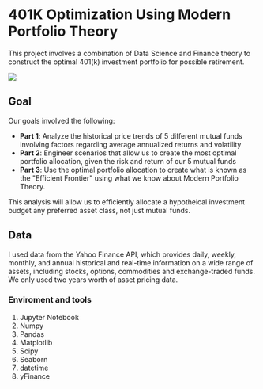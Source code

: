 # 401K Optimization Using Modern Portfolio Theory

This project involves a combination of Data Science and Finance theory to construct the optimal 401(k) investment portfolio for possible retirement.

![](https://kidquant.com/post/images/efficient_frontier.jpg)

## Goal

Our goals involved the following:

- **Part 1**: Analyze the historical price trends of 5 different mutual funds involving factors regarding average annualized returns and volatility
- **Part 2**: Engineer scenarios that allow us to create the most optimal portfolio allocation, given the risk and return of our 5 mutual funds
- **Part 3**: Use the optimal portfolio allocation to create what is known as the "Efficient Frontier" using what we know about Modern Portfolio Theory.

This analysis will allow us to efficiently allocate a hypotheical investment budget any preferred asset class, not just mutual funds.

## Data

I used data from the Yahoo Finance API, which provides daily, weekly, monthly, and annual historical and real-time information on a wide range of assets, including stocks, options, commodities and exchange-traded funds. We only used two years worth of asset pricing data.

### Enviroment and tools

1. Jupyter Notebook
2. Numpy
3. Pandas
4. Matplotlib
5. Scipy
6. Seaborn
7. datetime
8. yFinance
